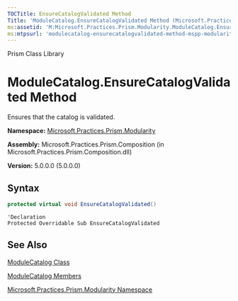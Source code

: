 ```yaml
---
TOCTitle: EnsureCatalogValidated Method
Title: 'ModuleCatalog.EnsureCatalogValidated Method (Microsoft.Practices.Prism.Modularity)'
ms:assetid: 'M:Microsoft.Practices.Prism.Modularity.ModuleCatalog.EnsureCatalogValidated'
ms:mtpsurl: 'modulecatalog-ensurecatalogvalidated-method-mspp-modularity.md'
---
```


Prism Class Library

# ModuleCatalog.EnsureCatalogValidated Method

Ensures that the catalog is validated.

**Namespace:** [Microsoft.Practices.Prism.Modularity](mspp-modularity-namespace.md)

**Assembly:** Microsoft.Practices.Prism.Composition (in Microsoft.Practices.Prism.Composition.dll)

**Version:** 5.0.0.0 (5.0.0.0)

## Syntax

```C#
protected virtual void EnsureCatalogValidated()

```

```VB
'Declaration
Protected Overridable Sub EnsureCatalogValidated
```

## See Also


[ModuleCatalog Class](modulecatalog-class-mspp-modularity.md)

[ModuleCatalog Members](modulecatalog-members-mspp-modularity.md)

[Microsoft.Practices.Prism.Modularity Namespace](mspp-modularity-namespace.md)
